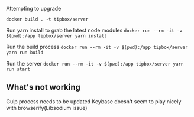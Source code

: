 Attempting to upgrade

`docker build . -t tipbox/server`

Run yarn install to grab the latest node modules
`docker run --rm -it -v $(pwd):/app tipbox/server yarn install`

Run the build process
`docker run --rm -it -v $(pwd):/app tipbox/server yarn run build`

Run the server
`docker run --rm -it -v $(pwd):/app tipbox/server yarn run start`


## What's not working

Gulp process needs to be updated
Keybase doesn't seem to play nicely with browserify(Libsodium issue)

